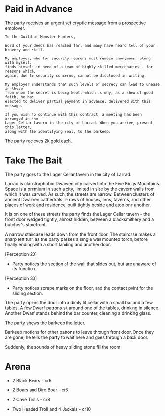 # Paid in Advance

The party receives an urgent yet cryptic message from a prospective employer.

```
To the Guild of Monster Hunters,

Word of your deeds has reached far, and many have heard tell of your bravery and skill.

My employer, who for security reasons must remain anonymous, along with myself,
finds himself in need of a team of highly skilled mercenaries - for reasons which,
again, due to security concerns, cannot be disclosed in writing.

My employer understands that such levels of secrecy can lead to unease in those
from whom the secret is being kept, which is why, as a show of good faith, he has
elected to deliver partial payment in advance, delivered with this message.

If you wish to continue with this contract, a meeting has been arranged in the
Lager Cellar tavern in the city of Larrad. When you arrive, present this letter,
along with the identifying seal, to the barkeep.
```

The party recieves 2k gold each.

# Take The Bait

The party goes to the Lager Cellar tavern in the city of Larrad.

Larrad is claustraphobic Dwarven city carved into the Five Kings Mountains.
Space is a premium in such a city, limited in size by the cavern walls from 
which it was carved. As such, the streets are narrow. Between clusters of ancient
Dwarven cathedrals lie rows of houses, inns, taverns, and other places of work and
residence, built tightly beside and atop one another.

It is on one of these streets the party finds the Lager Cellar tavern - the front door
wedged tightly, almost hidden, between a blacksmithery and a butcher's storefront.

A narrow staircase leads down from the front door. The staircase makes a sharp left turn
as the party passes a single wall mounted torch, before finally ending with a short landing
and another door.

[Perception 20] 
- Party notices the section of the wall that slides out, but are unaware of its function.

[Perception 30]
- Party notices scrape marks on the floor, and the contact point for the sliding section.

The party opens the door into a dimly lit cellar with a small bar and a few tables. A few
Dwarf patrons sit around one of the tables, drinking in silence. Another Dwarf stands behind
the bar counter, cleaning a drinking glass.

The party shows the barkeep the letter.

Barkeep motions for other patrons to leave through front door. Once they are gone,
he tells the party to wait here and goes through a back door.

Suddenly, the sounds of heavy sliding stone fill the room.

# Arena

- 2 Black Bears - cr6

- 2 Boars and Dire Boar - cr8

- 2 Cave Trolls - cr8

- Two Headed Troll and 4 Jackals - cr10

